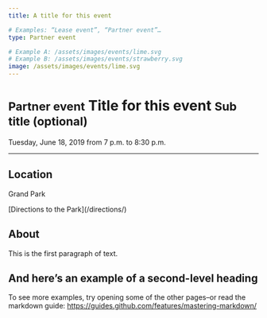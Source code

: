 ```yaml
---
title: A title for this event

# Examples: “Lease event”, “Partner event”…
type: Partner event

# Example A: /assets/images/events/lime.svg
# Example B: /assets/images/events/strawberry.svg
image: /assets/images/events/lime.svg
---
```


<small>Partner event</small> Title for this event <small>Sub title (optional)</small>
=====================================================================================

Tuesday, June 18, 2019 from 7 p.m. to 8:30 p.m.

* * *

## Location

Grand Park

<p class="action" markdown="1">
[Directions to the Park](/directions/)
</p>

## About

This is the first paragraph of text.

## And here’s an example of a second-level heading

To see more examples, try opening some of the other pages–or read the markdown guide:
https://guides.github.com/features/mastering-markdown/


